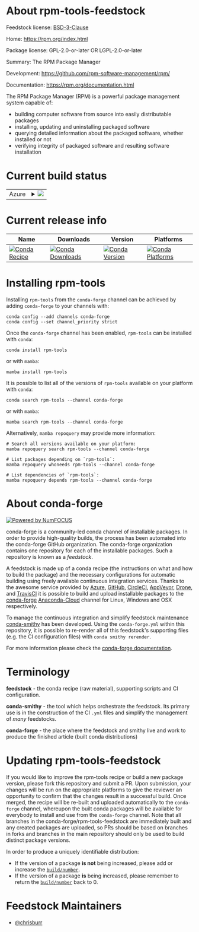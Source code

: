 About rpm-tools-feedstock
=========================

Feedstock license: [BSD-3-Clause](https://github.com/conda-forge/rpm-tools-feedstock/blob/main/LICENSE.txt)

Home: https://rpm.org/index.html

Package license: GPL-2.0-or-later OR LGPL-2.0-or-later

Summary: The RPM Package Manager

Development: https://github.com/rpm-software-management/rpm/

Documentation: https://rpm.org/documentation.html

The RPM Package Manager (RPM) is a powerful package management system capable of:

* building computer software from source into easily distributable packages
* installing, updating and uninstalling packaged software
* querying detailed information about the packaged software, whether installed or not
* verifying integrity of packaged software and resulting software installation


Current build status
====================


<table>
    
  <tr>
    <td>Azure</td>
    <td>
      <details>
        <summary>
          <a href="https://dev.azure.com/conda-forge/feedstock-builds/_build/latest?definitionId=10141&branchName=main">
            <img src="https://dev.azure.com/conda-forge/feedstock-builds/_apis/build/status/rpm-tools-feedstock?branchName=main">
          </a>
        </summary>
        <table>
          <thead><tr><th>Variant</th><th>Status</th></tr></thead>
          <tbody><tr>
              <td>linux_64_python3.10.____cpython</td>
              <td>
                <a href="https://dev.azure.com/conda-forge/feedstock-builds/_build/latest?definitionId=10141&branchName=main">
                  <img src="https://dev.azure.com/conda-forge/feedstock-builds/_apis/build/status/rpm-tools-feedstock?branchName=main&jobName=linux&configuration=linux%20linux_64_python3.10.____cpython" alt="variant">
                </a>
              </td>
            </tr><tr>
              <td>linux_64_python3.11.____cpython</td>
              <td>
                <a href="https://dev.azure.com/conda-forge/feedstock-builds/_build/latest?definitionId=10141&branchName=main">
                  <img src="https://dev.azure.com/conda-forge/feedstock-builds/_apis/build/status/rpm-tools-feedstock?branchName=main&jobName=linux&configuration=linux%20linux_64_python3.11.____cpython" alt="variant">
                </a>
              </td>
            </tr><tr>
              <td>linux_64_python3.12.____cpython</td>
              <td>
                <a href="https://dev.azure.com/conda-forge/feedstock-builds/_build/latest?definitionId=10141&branchName=main">
                  <img src="https://dev.azure.com/conda-forge/feedstock-builds/_apis/build/status/rpm-tools-feedstock?branchName=main&jobName=linux&configuration=linux%20linux_64_python3.12.____cpython" alt="variant">
                </a>
              </td>
            </tr><tr>
              <td>linux_64_python3.8.____cpython</td>
              <td>
                <a href="https://dev.azure.com/conda-forge/feedstock-builds/_build/latest?definitionId=10141&branchName=main">
                  <img src="https://dev.azure.com/conda-forge/feedstock-builds/_apis/build/status/rpm-tools-feedstock?branchName=main&jobName=linux&configuration=linux%20linux_64_python3.8.____cpython" alt="variant">
                </a>
              </td>
            </tr><tr>
              <td>linux_64_python3.9.____73_pypy</td>
              <td>
                <a href="https://dev.azure.com/conda-forge/feedstock-builds/_build/latest?definitionId=10141&branchName=main">
                  <img src="https://dev.azure.com/conda-forge/feedstock-builds/_apis/build/status/rpm-tools-feedstock?branchName=main&jobName=linux&configuration=linux%20linux_64_python3.9.____73_pypy" alt="variant">
                </a>
              </td>
            </tr><tr>
              <td>linux_64_python3.9.____cpython</td>
              <td>
                <a href="https://dev.azure.com/conda-forge/feedstock-builds/_build/latest?definitionId=10141&branchName=main">
                  <img src="https://dev.azure.com/conda-forge/feedstock-builds/_apis/build/status/rpm-tools-feedstock?branchName=main&jobName=linux&configuration=linux%20linux_64_python3.9.____cpython" alt="variant">
                </a>
              </td>
            </tr><tr>
              <td>osx_64</td>
              <td>
                <a href="https://dev.azure.com/conda-forge/feedstock-builds/_build/latest?definitionId=10141&branchName=main">
                  <img src="https://dev.azure.com/conda-forge/feedstock-builds/_apis/build/status/rpm-tools-feedstock?branchName=main&jobName=osx&configuration=osx%20osx_64_" alt="variant">
                </a>
              </td>
            </tr>
          </tbody>
        </table>
      </details>
    </td>
  </tr>
</table>

Current release info
====================

| Name | Downloads | Version | Platforms |
| --- | --- | --- | --- |
| [![Conda Recipe](https://img.shields.io/badge/recipe-rpm--tools-green.svg)](https://anaconda.org/conda-forge/rpm-tools) | [![Conda Downloads](https://img.shields.io/conda/dn/conda-forge/rpm-tools.svg)](https://anaconda.org/conda-forge/rpm-tools) | [![Conda Version](https://img.shields.io/conda/vn/conda-forge/rpm-tools.svg)](https://anaconda.org/conda-forge/rpm-tools) | [![Conda Platforms](https://img.shields.io/conda/pn/conda-forge/rpm-tools.svg)](https://anaconda.org/conda-forge/rpm-tools) |

Installing rpm-tools
====================

Installing `rpm-tools` from the `conda-forge` channel can be achieved by adding `conda-forge` to your channels with:

```
conda config --add channels conda-forge
conda config --set channel_priority strict
```

Once the `conda-forge` channel has been enabled, `rpm-tools` can be installed with `conda`:

```
conda install rpm-tools
```

or with `mamba`:

```
mamba install rpm-tools
```

It is possible to list all of the versions of `rpm-tools` available on your platform with `conda`:

```
conda search rpm-tools --channel conda-forge
```

or with `mamba`:

```
mamba search rpm-tools --channel conda-forge
```

Alternatively, `mamba repoquery` may provide more information:

```
# Search all versions available on your platform:
mamba repoquery search rpm-tools --channel conda-forge

# List packages depending on `rpm-tools`:
mamba repoquery whoneeds rpm-tools --channel conda-forge

# List dependencies of `rpm-tools`:
mamba repoquery depends rpm-tools --channel conda-forge
```


About conda-forge
=================

[![Powered by
NumFOCUS](https://img.shields.io/badge/powered%20by-NumFOCUS-orange.svg?style=flat&colorA=E1523D&colorB=007D8A)](https://numfocus.org)

conda-forge is a community-led conda channel of installable packages.
In order to provide high-quality builds, the process has been automated into the
conda-forge GitHub organization. The conda-forge organization contains one repository
for each of the installable packages. Such a repository is known as a *feedstock*.

A feedstock is made up of a conda recipe (the instructions on what and how to build
the package) and the necessary configurations for automatic building using freely
available continuous integration services. Thanks to the awesome service provided by
[Azure](https://azure.microsoft.com/en-us/services/devops/), [GitHub](https://github.com/),
[CircleCI](https://circleci.com/), [AppVeyor](https://www.appveyor.com/),
[Drone](https://cloud.drone.io/welcome), and [TravisCI](https://travis-ci.com/)
it is possible to build and upload installable packages to the
[conda-forge](https://anaconda.org/conda-forge) [Anaconda-Cloud](https://anaconda.org/)
channel for Linux, Windows and OSX respectively.

To manage the continuous integration and simplify feedstock maintenance
[conda-smithy](https://github.com/conda-forge/conda-smithy) has been developed.
Using the ``conda-forge.yml`` within this repository, it is possible to re-render all of
this feedstock's supporting files (e.g. the CI configuration files) with ``conda smithy rerender``.

For more information please check the [conda-forge documentation](https://conda-forge.org/docs/).

Terminology
===========

**feedstock** - the conda recipe (raw material), supporting scripts and CI configuration.

**conda-smithy** - the tool which helps orchestrate the feedstock.
                   Its primary use is in the construction of the CI ``.yml`` files
                   and simplify the management of *many* feedstocks.

**conda-forge** - the place where the feedstock and smithy live and work to
                  produce the finished article (built conda distributions)


Updating rpm-tools-feedstock
============================

If you would like to improve the rpm-tools recipe or build a new
package version, please fork this repository and submit a PR. Upon submission,
your changes will be run on the appropriate platforms to give the reviewer an
opportunity to confirm that the changes result in a successful build. Once
merged, the recipe will be re-built and uploaded automatically to the
`conda-forge` channel, whereupon the built conda packages will be available for
everybody to install and use from the `conda-forge` channel.
Note that all branches in the conda-forge/rpm-tools-feedstock are
immediately built and any created packages are uploaded, so PRs should be based
on branches in forks and branches in the main repository should only be used to
build distinct package versions.

In order to produce a uniquely identifiable distribution:
 * If the version of a package **is not** being increased, please add or increase
   the [``build/number``](https://docs.conda.io/projects/conda-build/en/latest/resources/define-metadata.html#build-number-and-string).
 * If the version of a package **is** being increased, please remember to return
   the [``build/number``](https://docs.conda.io/projects/conda-build/en/latest/resources/define-metadata.html#build-number-and-string)
   back to 0.

Feedstock Maintainers
=====================

* [@chrisburr](https://github.com/chrisburr/)

